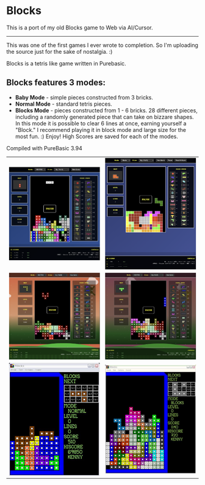 Blocks
======

This is a port of my old Blocks game to Web via AI/Cursor.

----

This was one of the first games I ever wrote to completion. So I'm uploading the source just for the sake of nostalgia. :)

Blocks is a tetris like game written in Purebasic.

## Blocks features 3 modes:		
- <b>Baby Mode</b> - simple pieces constructed from 3 bricks.<br/>
- <b>Normal Mode</b> - standard tetris pieces.<br/>
- <b>Blocks Mode</b> - pieces constructed from 1 - 6 bricks. 28 different pieces, including a randomly generated piece that can take on bizzare shapes. In this mode it is possible to clear 6 lines at once, earning yourself a "Block." I recommend playing it in block mode and large size for the most fun. :) Enjoy!
High Scores are saved for each of the modes.<br/>

Compiled with PureBasic 3.94

<table>
<tr>
    <td width="50%">
        <img src="/screenshots/screenshot_new3.png"/>
    </td>
    <td width="50%">
        <img src="/screenshots/screenshot_new2.png"/>
    </td>
</tr>
<tr>
    <td width="50%">
        <img src="/screenshots/screenshot_new4.png"/>
    </td>
    <td width="50%">
        <img src="/screenshots/screenshot_new5.png"/>
    </td>
</tr>
<tr>
    <td width="50%">
        <img src="/screenshots/screenshot.JPG"/>
    </td>
    <td width="50%">
        <img src="/screenshots/screenshot4.JPG"/>
    </td>
</tr>
</table>
